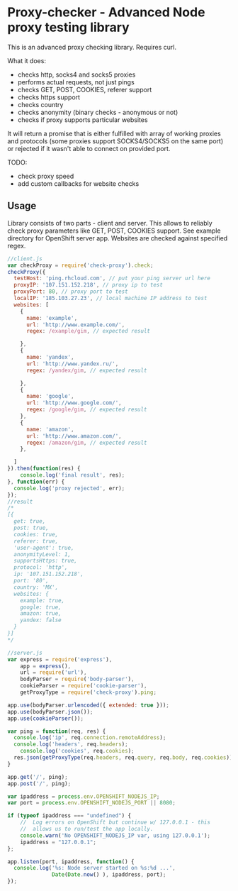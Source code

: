 # Proxy-checker - Advanced Node proxy testing library

This is an advanced proxy checking library. Requires curl.

What it does:
 * checks http, socks4 and socks5 proxies
 * performs actual requests, not just pings
 * checks GET, POST, COOKIES, referer support
 * checks https support
 * checks country
 * checks anonymity (binary checks - anonymous or not)
 * checks if proxy supports particular websites

It will return a promise that is either fulfilled with array of working proxies and protocols (some proxies support SOCKS4/SOCKS5 on the same port) or rejected if it wasn't able to connect on provided port.

TODO:
 * check proxy speed
 * add custom callbacks for website checks
 
## Usage

Library consists of two parts - client and server. This allows to reliably check proxy parameters like GET, POST, COOKIES support. See example directory for OpenShift server app. Websites are checked against specified regex.

````javascript
//client.js
var checkProxy = require('check-proxy').check;
checkProxy({
  testHost: 'ping.rhcloud.com', // put your ping server url here
  proxyIP: '107.151.152.218', // proxy ip to test
  proxyPort: 80, // proxy port to test
  localIP: '185.103.27.23', // local machine IP address to test
  websites: [
    {
      name: 'example',
      url: 'http://www.example.com/',
      regex: /example/gim, // expected result

    },
    {
      name: 'yandex',
      url: 'http://www.yandex.ru/',
      regex: /yandex/gim, // expected result

    },
    {
      name: 'google',
      url: 'http://www.google.com/',
      regex: /google/gim, // expected result
    },
    {
      name: 'amazon',
      url: 'http://www.amazon.com/',
      regex: /amazon/gim, // expected result
    },

  ]
}).then(function(res) {
	console.log('final result', res);
}, function(err) {
  console.log('proxy rejected', err);
});
//result
/*
[{
  get: true,
  post: true,
  cookies: true,
  referer: true,
  'user-agent': true,
  anonymityLevel: 1,
  supportsHttps: true,
  protocol: 'http',
  ip: '107.151.152.218',
  port: '80',
  country: 'MX',
  websites: {
    example: true,
    google: true,
    amazon: true,
    yandex: false
  }
}]
*/

````

````javascript
//server.js
var express = require('express'),
    app = express(),
    url = require('url'),
    bodyParser = require('body-parser'),
    cookieParser = require('cookie-parser'),
    getProxyType = require('check-proxy').ping;

app.use(bodyParser.urlencoded({ extended: true }));
app.use(bodyParser.json());
app.use(cookieParser());

var ping = function(req, res) {
  console.log('ip', req.connection.remoteAddress);
  console.log('headers', req.headers);
	console.log('cookies', req.cookies);
  res.json(getProxyType(req.headers, req.query, req.body, req.cookies));
}

app.get('/', ping);
app.post('/', ping);

var ipaddress = process.env.OPENSHIFT_NODEJS_IP;
var port = process.env.OPENSHIFT_NODEJS_PORT || 8080;

if (typeof ipaddress === "undefined") {
    //  Log errors on OpenShift but continue w/ 127.0.0.1 - this
    //  allows us to run/test the app locally.
    console.warn('No OPENSHIFT_NODEJS_IP var, using 127.0.0.1');
    ipaddress = "127.0.0.1";
};

app.listen(port, ipaddress, function() {
  console.log('%s: Node server started on %s:%d ...',
              Date(Date.now() ), ipaddress, port);
});
````
